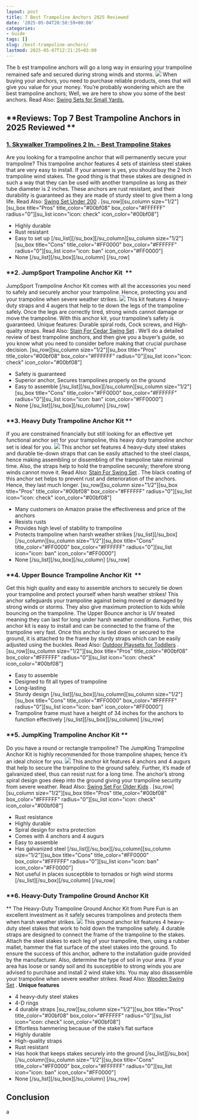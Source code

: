 ```yaml
---
layout: post
title: 7 Best Trampoline Anchors 2025 Reviewed
date: '2025-05-04T20:50:59+00:00'
categories:
- Guide
tags: []
slug: /best-trampoline-anchors/
lastmod: 2025-05-07T12:21:25+03:00
---
```


The b
est trampoline anchors will go a long way in ensuring your trampoline remained safe and secured during strong winds and storms.
![](/assets/img/img/)
When buying your anchors, you need to purchase reliable products, ones that will give you value for your money.
You’re probably wondering which are the best trampoline anchors; Well, we are here to show you some of the best anchors. Read Also:
[Swing Sets for Small Yards.](https://pestpolicy.com/best-swing-sets-for-small-yards/)
## **Reviews: Top 7 Best Trampoline Anchors in 2025 Reviewed **
### [1. Skywalker Trampolines 2 In. - Best Trampoline Stakes](https://www.amazon.com/dp/B005I62R6G/?tag=p-policy-20)
Are you looking for a trampoline anchor that will permanently secure your trampoline?
[](https://www.amazon.com/dp/B005I62R6G/?tag=p-policy-20)
[](https://www.amazon.com/dp/B001GB35KE/?tag=p-policy-20)
[](https://www.amazon.com/dp/B01BF3WUP8/?tag=p-policy-20)
[](https://www.amazon.com/dp/B0177AVE9G/?tag=p-policy-20)
[](https://www.amazon.com/dp/B00MDVLOBS/?tag=p-policy-20)
[](https://www.amazon.com/dp/B00MV8MWEQ/?tag=p-policy-20)
This trampoline anchor features 4 sets of stainless steel stakes that are very easy to install. If your answer is yes, you should buy the 2 Inch trampoline wind stakes.
The good thing is that these stakes are designed in such a way that they can be used with another trampoline as long as their tube diameter is 2 inches.
These anchors are rust resistant, and their durability is guaranteed as they are made of sturdy steel to give them a long life. Read Also:
[Swing Set Under 200](https://pestpolicy.com/best-swing-set-under-200/)
.
[su_row][su_column size="1/2"][su_box title="Pros" title_color="#00bf08" box_color="#FFFFFF" radius="0"][su_list icon="icon: check" icon_color="#00bf08"]
- Highly durable
- Rust resistant
- Easy to set up
[/su_list][/su_box][/su_column][su_column size="1/2"][su_box title="Cons" title_color="#FF0000" box_color="#FFFFFF" radius="0"][su_list icon="icon: ban" icon_color="#FF0000"]
- None
[/su_list][/su_box][/su_column] [/su_row]
### **2. JumpSport Trampoline Anchor Kit  **
JumpSport Trampoline Anchor Kit comes with all the accessories you need to safely and securely anchor your trampoline. Hence, protecting you and your trampoline when severe weather strikes.
![](/assets/img/e/ir)
[](https://www.amazon.com/dp/B002VRGF68/?tag=p-policy-20)
[](https://www.amazon.com/dp/B001GB35KE/?tag=p-policy-20)
[](https://www.amazon.com/dp/B01BF3WUP8/?tag=p-policy-20)
[](https://www.amazon.com/dp/B0177AVE9G/?tag=p-policy-20)
[](https://www.amazon.com/dp/B00MDVLOBS/?tag=p-policy-20)
[](https://www.amazon.com/dp/B00MV8MWEQ/?tag=p-policy-20)
This kit features 4 heavy-duty straps and 4 augers that help to tie down the legs of the trampoline safely. Once the legs are correctly tired, strong winds cannot damage or move the trampoline.
With this anchor kit, your trampoline’s safety is guaranteed. Unique features: Durable spiral rods, Cock screws, and High-quality straps. Read Also:
[Stain For Cedar Swing Set](https://pestpolicy.com/best-stain-for-cedar-swing-set/)
.
We’ll do a detailed review of best trampoline anchors, and then give you a buyer’s guide, so you know what you need to consider before making that crucial purchase decision.
[su_row][su_column size="1/2"][su_box title="Pros" title_color="#00bf08" box_color="#FFFFFF" radius="0"][su_list icon="icon: check" icon_color="#00bf08"]
- Safety is guaranteed
- Superior anchor, Secures trampolines properly on the ground
- Easy to assemble
[/su_list][/su_box][/su_column][su_column size="1/2"][su_box title="Cons" title_color="#FF0000" box_color="#FFFFFF" radius="0"][su_list icon="icon: ban" icon_color="#FF0000"]
- None
[/su_list][/su_box][/su_column] [/su_row]
### **3. Heavy Duty Trampoline Anchor Kit **
If you are constrained financially but still looking for an effective yet functional anchor set for your trampoline, this heavy duty trampoline anchor set is ideal for you.
![](/assets/img/e/ir)
[](https://www.amazon.com/dp/B01GVYZNBE/?tag=p-policy-20)
[](https://www.amazon.com/dp/B001GB35KE/?tag=p-policy-20)
[](https://www.amazon.com/dp/B01BF3WUP8/?tag=p-policy-20)
[](https://www.amazon.com/dp/B0177AVE9G/?tag=p-policy-20)
[](https://www.amazon.com/dp/B00MDVLOBS/?tag=p-policy-20)
[](https://www.amazon.com/dp/B00MV8MWEQ/?tag=p-policy-20)
This anchor set features 4 heavy-duty steel stakes and durable tie-down straps that can be easily attached to the steel clasps, hence making assembling or dissembling of the trampoline take minimal time.
Also, the straps help to hold the trampoline securely; therefore strong winds cannot move it. Read Also:
[Stain For Swing Set](https://pestpolicy.com/best-stain-for-swing-set/)
.
The black coating of this anchor set helps to prevent rust and deterioration of the anchors. Hence, they last much longer.
[su_row][su_column size="1/2"][su_box title="Pros" title_color="#00bf08" box_color="#FFFFFF" radius="0"][su_list icon="icon: check" icon_color="#00bf08"]
- Many customers on Amazon praise the effectiveness and price of the anchors
- Resists rusts
- Provides high level of stability to trampoline
- Protects trampoline when harsh weather strikes
[/su_list][/su_box][/su_column][su_column size="1/2"][su_box title="Cons" title_color="#FF0000" box_color="#FFFFFF" radius="0"][su_list icon="icon: ban" icon_color="#FF0000"]
- None
[/su_list][/su_box][/su_column] [/su_row]
### **4. Upper Bounce Trampoline Anchor Kit  **
Get this high quality and easy to assemble anchors to securely tie down your trampoline and protect yourself when harsh weather strikes!
[](https://www.amazon.com/dp/B004GFDK3O/?tag=p-policy-20)
[](https://www.amazon.com/dp/B001GB35KE/?tag=p-policy-20)
[](https://www.amazon.com/dp/B01BF3WUP8/?tag=p-policy-20)
[](https://www.amazon.com/dp/B0177AVE9G/?tag=p-policy-20)
[](https://www.amazon.com/dp/B00MDVLOBS/?tag=p-policy-20)
[](https://www.amazon.com/dp/B00MV8MWEQ/?tag=p-policy-20)
This anchor safeguards your trampoline against being moved or damaged by strong winds or storms. They also give maximum protection to kids while bouncing on the trampoline.
The Upper Bounce anchor is UV treated meaning they can last for long under harsh weather conditions. Further, this anchor kit is easy to install and can be connected to the frame of the trampoline very fast.
Once this anchor is tied down or secured to the ground, it is attached to the frame by sturdy straps which can be easily adjusted using the buckles. Read Also:
[Outdoor Playsets for Toddlers](https://pestpolicy.com/best-outdoor-playsets-for-toddlers/)
.
[su_row][su_column size="1/2"][su_box title="Pros" title_color="#00bf08" box_color="#FFFFFF" radius="0"][su_list icon="icon: check" icon_color="#00bf08"]
- Easy to assemble
- Designed to fit all types of trampoline
- Long-lasting
- Sturdy design
[/su_list][/su_box][/su_column][su_column size="1/2"][su_box title="Cons" title_color="#FF0000" box_color="#FFFFFF" radius="0"][su_list icon="icon: ban" icon_color="#FF0000"]
- Trampoline frame must have a height of 34 inches for the anchors to function effectively
[/su_list][/su_box][/su_column] [/su_row]
### **5. JumpKing Trampoline Anchor Kit **
Do you have a round or rectangle trampoline? The JumpKing Trampoline Anchor Kit is highly recommended for those trampoline shapes; hence it’s an ideal choice for you.
![](/assets/img/e/ir)
[](https://www.amazon.com/dp/B001HN6K7Q/?tag=p-policy-20)
[](https://www.amazon.com/dp/B001GB35KE/?tag=p-policy-20)
[](https://www.amazon.com/dp/B01BF3WUP8/?tag=p-policy-20)
[](https://www.amazon.com/dp/B0177AVE9G/?tag=p-policy-20)
[](https://www.amazon.com/dp/B00MDVLOBS/?tag=p-policy-20)
[](https://www.amazon.com/dp/B00MV8MWEQ/?tag=p-policy-20)
This anchor kit features 4 anchors and 4 augurs that help to secure the trampoline to the ground safely. Further, it’s made of galvanized steel, thus can resist rust for a long time.
The anchor’s strong spiral design goes deep into the ground giving your trampoline security from severe weather. Read Also:
[Swing Set For Older Kids](https://pestpolicy.com/best-swing-set-for-older-kids/)
.
[su_row][su_column size="1/2"][su_box title="Pros" title_color="#00bf08" box_color="#FFFFFF" radius="0"][su_list icon="icon: check" icon_color="#00bf08"]
- Rust resistance
- Highly durable
- Spiral design for extra protection
- Comes with 4 anchors and 4 augurs
- Easy to assemble
- Has galvanized steel
[/su_list][/su_box][/su_column][su_column size="1/2"][su_box title="Cons" title_color="#FF0000" box_color="#FFFFFF" radius="0"][su_list icon="icon: ban" icon_color="#FF0000"]
- Not useful in places susceptible to tornados or high wind storms
[/su_list][/su_box][/su_column] [/su_row]
### **6. Heavy-Duty Trampoline Ground Anchor Kit
**
The Heavy-Duty Trampoline Ground Anchor Kit from Pure Fun is an excellent investment as it safely secures trampolines and protects them when harsh weather strikes.
![](/assets/img/e/ir)
[](https://www.amazon.com/dp/B01H1VNAAC/?tag=p-policy-20)
[](https://www.amazon.com/dp/B001GB35KE/?tag=p-policy-20)
[](https://www.amazon.com/dp/B01BF3WUP8/?tag=p-policy-20)
[](https://www.amazon.com/dp/B0177AVE9G/?tag=p-policy-20)
[](https://www.amazon.com/dp/B00MDVLOBS/?tag=p-policy-20)
[](https://www.amazon.com/dp/B00MV8MWEQ/?tag=p-policy-20)
This ground anchor kit features 4 heavy-duty steel stakes that work to hold down the trampoline safely. 4 durable straps are designed to connect the frame of the trampoline to the stakes.
Attach the steel stakes to each leg of your trampoline, then, using a rubber mallet, hammer the flat surface of the steel stakes into the ground.
To ensure the success of this anchor, adhere to the installation guide provided by the manufacturer.
Also, determine the type of soil in your area. If your area has loose or sandy soil and its susceptible to strong winds you are advised to purchase and install 2 wind stake kits.
You may also disassemble your trampoline when severe weather strikes. Read Also:
[Wooden Swing Set](https://pestpolicy.com/best-wooden-swing-set-reviews/)
.
**Unique features**
- 4 heavy-duty steel stakes
- 4-D rings
- 4 durable straps
[su_row][su_column size="1/2"][su_box title="Pros" title_color="#00bf08" box_color="#FFFFFF" radius="0"][su_list icon="icon: check" icon_color="#00bf08"]
- Effortless hammering because of the stake’s flat surface
- Highly durable
- High-quality straps
- Rust resistant
- Has hook that keeps stakes securely into the ground
[/su_list][/su_box][/su_column][su_column size="1/2"][su_box title="Cons" title_color="#FF0000" box_color="#FFFFFF" radius="0"][su_list icon="icon: ban" icon_color="#FF0000"]
- None
[/su_list][/su_box][/su_column] [/su_row]
## Conclusion
a
